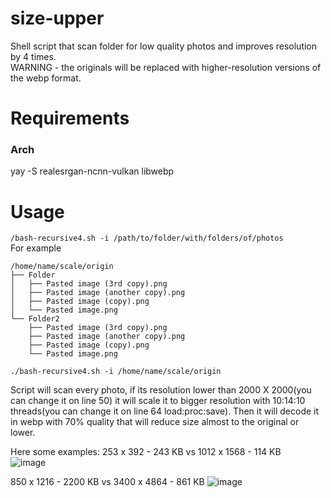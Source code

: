 # size-upper
Shell script that scan folder for low quality photos and improves resolution by 4 times.  
WARNING - the originals will be replaced with higher-resolution versions of the webp format.  

# Requirements
### Arch
yay -S realesrgan-ncnn-vulkan libwebp

# Usage
`/bash-recursive4.sh -i /path/to/folder/with/folders/of/photos`  
For example
```
/home/name/scale/origin
├── Folder
│   ├── Pasted image (3rd copy).png
│   ├── Pasted image (another copy).png
│   ├── Pasted image (copy).png
│   └── Pasted image.png
└── Folder2
    ├── Pasted image (3rd copy).png
    ├── Pasted image (another copy).png
    ├── Pasted image (copy).png
    └── Pasted image.png
```
`./bash-recursive4.sh -i /home/name/scale/origin` 


Script will scan every photo, if its resolution lower than 2000 X 2000(you can change it on line 50) it will scale it to bigger resolution with 10:14:10 threads(you can change it on line 64 load:proc:save). 
Then it will decode it in webp with 70% quality that will reduce size almost to the original or lower.


Here some examples: 
253 x 392 - 243 KB vs 1012 x 1568 - 114 KB  
![image](https://github.com/gavr123456789/size-upper/assets/30507409/0e9566bc-4980-45d9-881b-e07fe7120ac4)

850 x 1216 - 2200 KB vs 3400 x 4864 - 861 KB
![image](https://github.com/gavr123456789/size-upper/assets/30507409/ba26f273-7b3a-4ab3-b5b8-b6a92949696f)
